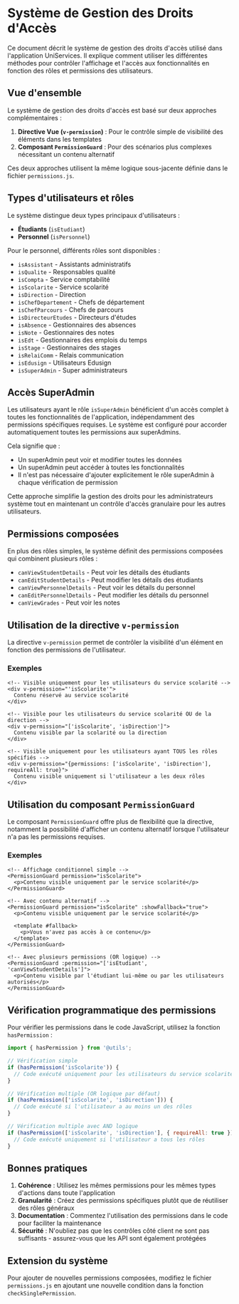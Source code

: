 # Système de Gestion des Droits d'Accès

Ce document décrit le système de gestion des droits d'accès utilisé dans l'application UniServices. Il explique comment utiliser les différentes méthodes pour contrôler l'affichage et l'accès aux fonctionnalités en fonction des rôles et permissions des utilisateurs.

## Vue d'ensemble

Le système de gestion des droits d'accès est basé sur deux approches complémentaires :

1. **Directive Vue (`v-permission`)** : Pour le contrôle simple de visibilité des éléments dans les templates
2. **Composant `PermissionGuard`** : Pour des scénarios plus complexes nécessitant un contenu alternatif

Ces deux approches utilisent la même logique sous-jacente définie dans le fichier `permissions.js`.

## Types d'utilisateurs et rôles

Le système distingue deux types principaux d'utilisateurs :

- **Étudiants** (`isEtudiant`)
- **Personnel** (`isPersonnel`)

Pour le personnel, différents rôles sont disponibles :

- `isAssistant` - Assistants administratifs
- `isQualite` - Responsables qualité
- `isCompta` - Service comptabilité
- `isScolarite` - Service scolarité
- `isDirection` - Direction
- `isChefDepartement` - Chefs de département
- `isChefParcours` - Chefs de parcours
- `isDirecteurEtudes` - Directeurs d'études
- `isAbsence` - Gestionnaires des absences
- `isNote` - Gestionnaires des notes
- `isEdt` - Gestionnaires des emplois du temps
- `isStage` - Gestionnaires des stages
- `isRelaiComm` - Relais communication
- `isEdusign` - Utilisateurs Edusign
- `isSuperAdmin` - Super administrateurs

## Accès SuperAdmin

Les utilisateurs ayant le rôle `isSuperAdmin` bénéficient d'un accès complet à toutes les fonctionnalités de l'application, indépendamment des permissions spécifiques requises. Le système est configuré pour accorder automatiquement toutes les permissions aux superAdmins.

Cela signifie que :
- Un superAdmin peut voir et modifier toutes les données
- Un superAdmin peut accéder à toutes les fonctionnalités
- Il n'est pas nécessaire d'ajouter explicitement le rôle superAdmin à chaque vérification de permission

Cette approche simplifie la gestion des droits pour les administrateurs système tout en maintenant un contrôle d'accès granulaire pour les autres utilisateurs.

## Permissions composées

En plus des rôles simples, le système définit des permissions composées qui combinent plusieurs rôles :

- `canViewStudentDetails` - Peut voir les détails des étudiants
- `canEditStudentDetails` - Peut modifier les détails des étudiants
- `canViewPersonnelDetails` - Peut voir les détails du personnel
- `canEditPersonnelDetails` - Peut modifier les détails du personnel
- `canViewGrades` - Peut voir les notes

## Utilisation de la directive `v-permission`

La directive `v-permission` permet de contrôler la visibilité d'un élément en fonction des permissions de l'utilisateur.

### Exemples

```vue
<!-- Visible uniquement pour les utilisateurs du service scolarité -->
<div v-permission="'isScolarite'">
  Contenu réservé au service scolarité
</div>

<!-- Visible pour les utilisateurs du service scolarité OU de la direction -->
<div v-permission="['isScolarite', 'isDirection']">
  Contenu visible par la scolarité ou la direction
</div>

<!-- Visible uniquement pour les utilisateurs ayant TOUS les rôles spécifiés -->
<div v-permission="{permissions: ['isScolarite', 'isDirection'], requireAll: true}">
  Contenu visible uniquement si l'utilisateur a les deux rôles
</div>
```

## Utilisation du composant `PermissionGuard`

Le composant `PermissionGuard` offre plus de flexibilité que la directive, notamment la possibilité d'afficher un contenu alternatif lorsque l'utilisateur n'a pas les permissions requises.

### Exemples

```vue
<!-- Affichage conditionnel simple -->
<PermissionGuard permission="isScolarite">
  <p>Contenu visible uniquement par le service scolarité</p>
</PermissionGuard>

<!-- Avec contenu alternatif -->
<PermissionGuard permission="isScolarite" :showFallback="true">
  <p>Contenu visible uniquement par le service scolarité</p>

  <template #fallback>
    <p>Vous n'avez pas accès à ce contenu</p>
  </template>
</PermissionGuard>

<!-- Avec plusieurs permissions (OR logique) -->
<PermissionGuard :permission="['isEtudiant', 'canViewStudentDetails']">
  <p>Contenu visible par l'étudiant lui-même ou par les utilisateurs autorisés</p>
</PermissionGuard>
```

## Vérification programmatique des permissions

Pour vérifier les permissions dans le code JavaScript, utilisez la fonction `hasPermission` :

```javascript
import { hasPermission } from '@utils';

// Vérification simple
if (hasPermission('isScolarite')) {
  // Code exécuté uniquement pour les utilisateurs du service scolarité
}

// Vérification multiple (OR logique par défaut)
if (hasPermission(['isScolarite', 'isDirection'])) {
  // Code exécuté si l'utilisateur a au moins un des rôles
}

// Vérification multiple avec AND logique
if (hasPermission(['isScolarite', 'isDirection'], { requireAll: true })) {
  // Code exécuté uniquement si l'utilisateur a tous les rôles
}
```

## Bonnes pratiques

1. **Cohérence** : Utilisez les mêmes permissions pour les mêmes types d'actions dans toute l'application
2. **Granularité** : Créez des permissions spécifiques plutôt que de réutiliser des rôles généraux
3. **Documentation** : Commentez l'utilisation des permissions dans le code pour faciliter la maintenance
4. **Sécurité** : N'oubliez pas que les contrôles côté client ne sont pas suffisants - assurez-vous que les API sont également protégées

## Extension du système

Pour ajouter de nouvelles permissions composées, modifiez le fichier `permissions.js` en ajoutant une nouvelle condition dans la fonction `checkSinglePermission`.
